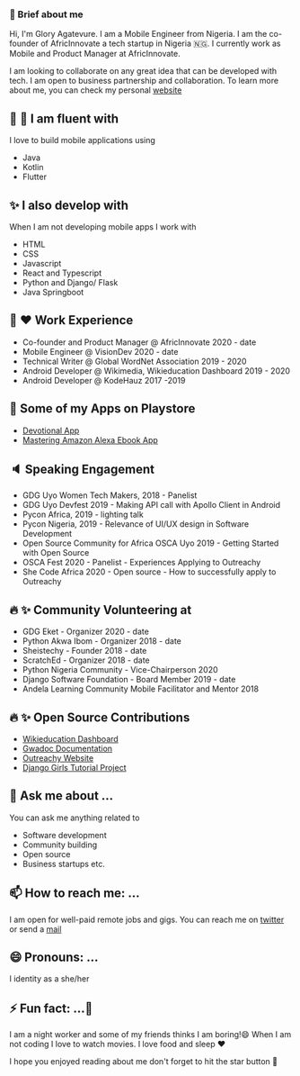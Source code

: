  ### :girl: Brief about me

Hi, I'm Glory Agatevure. I am a Mobile Engineer from Nigeria. I am the co-founder of AfricInnovate a tech startup in Nigeria :nigeria:. I currently work as Mobile and Product Manager at AfricInnovate. 

I am looking to collaborate on any great idea that can be developed with tech. I am open to business partnership and collaboration. To learn more about me, you can check my personal [website](https://agatevure.com)



## :tada: :high_brightness: I am fluent with
I love to build mobile applications using
- Java
- Kotlin
- Flutter

## :sparkles: I also develop with 
When I am not developing mobile apps I work with
- HTML
- CSS
- Javascript
- React and Typescript
- Python and Django/ Flask
- Java Springboot


## :dart: :hearts: Work Experience
- Co-founder and Product Manager @ AfricInnovate 2020 - date
- Mobile Engineer @ VisionDev 2020 - date
- Technical Writer @ Global WordNet Association  2019 - 2020
- Android Developer @ Wikimedia, Wikieducation Dashboard 2019 - 2020
- Android Developer @ KodeHauz 2017 -2019

## :iphone: Some of my Apps on Playstore
- [Devotional App](https://play.google.com/store/apps/details?id=com.pdl.pdldevotionalapp)
- [Mastering Amazon Alexa Ebook App](https://play.google.com/store/apps/details?id=com.africinnovate.masteringamazonalexa)

## :speaker:	 Speaking Engagement

- GDG Uyo Women Tech Makers, 2018 - Panelist
- GDG Uyo Devfest 2019 - Making API call with Apollo Client in Android
- Pycon Africa, 2019 - lighting talk
- Pycon Nigeria, 2019 - Relevance of UI/UX design in Software Development
- Open Source Community for Africa OSCA Uyo 2019 - Getting Started with Open Source
- OSCA Fest 2020 - Panelist - Experiences Applying to Outreachy
- She Code Africa 2020 - Open source  - How to successfully apply to Outreachy

## :fire: :sparkles: Community Volunteering at

- GDG Eket - Organizer 2020 - date
- Python Akwa Ibom - Organizer 2018 - date
- Sheistechy - Founder  2018 - date
- ScratchEd - Organizer 2018 - date
- Python Nigeria Community - Vice-Chairperson 2020
- Django Software Foundation - Board Member 2019 - date
- Andela Learning Community Mobile Facilitator and Mentor 2018

## :fire: :sparkles: Open Source Contributions
- [Wikieducation Dashboard](https://meta.wikimedia.org/wiki/User:Agatevureglory)
- [Gwadoc Documentation](https://github.com/globalwordnet/gwadoc)
- [Outreachy Website](https://github.com/outreachy/website)
- [Django Girls Tutorial Project](https://github.com/DjangoGirls/tutorial)

## 💬 Ask me about ...

You can ask me anything related to

- Software development
- Community building
- Open source
- Business startups etc.

## 📫 How to reach me: ...

I am open for well-paid remote jobs and gigs. You can reach me on [twitter](https://twitter.com/agatevureglory) or send a [mail](mailto:agatevureglorya@gmail.com) 


## 😄 Pronouns: ...

I identity as a she/her


## ⚡ Fun fact: ...👋

I am a night worker and some of my friends thinks I am boring!😄
When I am not coding I love to watch movies. I love food and sleep :hearts:

I hope you enjoyed reading about me don't forget to hit the star button :high_brightness:



